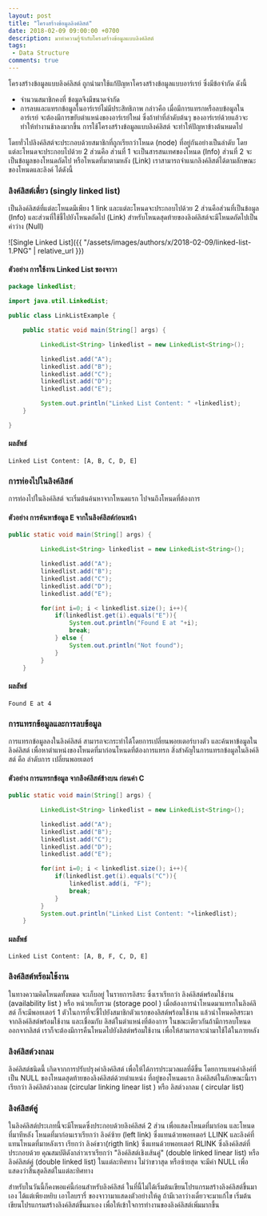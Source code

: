 ```yaml
---
layout: post
title: "โครงสร้างข้อมูลลิงค์ลิสต์"
date: 2018-02-09 09:00:00 +0700
description: มาทำความรู้จักกับโครงสร้างข้อมูลแบบลิงค์ลิสต์
tags:
 - Data Structure
comments: true
---
```

โครงสร้างข้อมูลแบบลิงค์ลิสต์ ถูกนำมาใช้แก้ปัญหาโครงสร้างข้อมูลแบบอาร์เรย์ ซึ่งมีข้อจำกัด ดังนี้
- จำนวนสมาชิกคงที่ ข้อมูลจึงมีขนาดจำกัด
- การลบและแทรกข้อมูลในอาร์เรย์ไม่มีประสิทธิภาพ กล่าวคือ เมื่อมีการแทรกหรือลบข้อมูลในอาร์เรย์ จะต้องมีการขยับตำแหน่งของอาร์เรย์ใหม่ ซึ่งถ้าทำที่ลำดับต้นๆ ของอาร์เรย์ด้วยแล้วจะทำให้ทำงานช้าลงมากขึ้น
การใช้โครงสร้างข้อมูลแบบลิงค์ลิสต์ จะทำให้ปัญหาข้างต้นหมดไป

โดยทั่วไปลิงค์ลิสต์จะประกอบด้วยสมาชิกที่ถูกเรียกว่าโหนด (node) ที่อยู่กันอย่างเป็นลำดับ โดยแต่ละโหนดจะประกอบไปด้วย 2 ส่วนคือ ส่วนที่ 1 จะเป็นสารสนเทศของโหนด (Info) ส่วนที่ 2 จะเป็นข้อมูลของโหนดถัดไป หรือโหนดที่มาตามหลัง (Link)
เราสามารถจำแนกลิงค์ลิสต์ได้ตามลักษณะของโหนดและลิงค์ ได้ดังนี้

### ลิงค์ลิสต์เดี่ยว (singly linked list)
เป็นลิงค์ลิสต์ที่แต่ละโหนดมีเพียง 1 link และแต่ละโหนดจะประกอบไปด้วย 2 ส่วนคือส่วนที่เป็นข้อมูล (Info) และส่วนที่ใช้ชี้ไปยังโหนดถัดไป (Link) สำหรับโหนดสุดท้ายของลิงค์ลิสต์จะมีโหนดถัดไปเป็นค่าว่าง (Null)

![Single Linked List]({{ "/assets/images/authors/x/2018-02-09/linked-list-1.PNG" | relative_url }})

#### ตัวอย่าง การใช้งาน Linked List ของจาวา
```java
package linkedlist;

import java.util.LinkedList;

public class LinkListExample {

	public static void main(String[] args) {

		 LinkedList<String> linkedlist = new LinkedList<String>();

		 linkedlist.add("A");
		 linkedlist.add("B");
		 linkedlist.add("C");
		 linkedlist.add("D");
		 linkedlist.add("E");

	     System.out.println("Linked List Content: " +linkedlist);
	}

}
```
#### ผลลัพธ์
`Linked List Content: [A, B, C, D, E]`

### การท่องไปในลิงค์ลิสต์
การท่องไปในลิงค์ลิสต์ จะเริ่มต้นค้นหาจากโหนดแรก ไปจนถึงโหนดที่ต้องการ

#### ตัวอย่าง การค้นหาข้อมูล E จากในลิงค์ลิสต์ก่อนหน้า

```java
public static void main(String[] args) {

		 LinkedList<String> linkedlist = new LinkedList<String>();

		 linkedlist.add("A");
		 linkedlist.add("B");
		 linkedlist.add("C");
		 linkedlist.add("D");
		 linkedlist.add("E");

	     for(int i=0; i < linkedlist.size(); i++){
	    	 if(linkedlist.get(i).equals("E")){
	    		 System.out.println("Found E at "+i);
	    		 break;
	    	 } else {
	    		 System.out.println("Not found");
	    	 }
	     }
	}
```
#### ผลลัพธ์
`Found E at 4`

### การแทรกข้อมูลและการลบข้อมูล
การแทรกข้อมูลลงในลิงค์ลิสต์ สามารถจะกระทำได้โดยการเปลี่ยนพอยเตอร์บางตัว และค้นหาข้อมูลใน ลิงค์ลิสต์ เพื่อหาตำแหน่งของโหนดที่มาก่อนโหนดที่ต้องการแทรก สิ่งสำคัญในการแทรกข้อมูลในลิงค์ลิสต์ คือ ลำดับการ เปลี่ยนพอยเตอร์

#### ตัวอย่าง การแทรกข้อมูล จากลิงค์ลิสต์ข้างบน ก่อนค่า C
```java
public static void main(String[] args) {

		 LinkedList<String> linkedlist = new LinkedList<String>();

		 linkedlist.add("A");
		 linkedlist.add("B");
		 linkedlist.add("C");
		 linkedlist.add("D");
		 linkedlist.add("E");

	     for(int i=0; i < linkedlist.size(); i++){
	    	 if(linkedlist.get(i).equals("C")){
	    		 linkedlist.add(i, "F");
	    		 break;
	    	 }
	     }
	     System.out.println("Linked List Content: "+linkedlist);
	}
```
#### ผลลัพธ์
`Linked List Content: [A, B, F, C, D, E]`

### ลิงค์ลิสต์พร้อมใช้งาน
ในทางความคิดโหนดทั้งหมด จะเก็บอยู่ ในรายการอิสระ ซึ่งเราเรียกว่า ลิงค์ลิสต์พร้อมใช้งาน (availability list ) หรือ หน่วยเก็บรวม (storage pool ) เมื่อต้องการนำโหนดมาแทรกในลิงค์ลิสต์ ก็จะมีพอยเตอร์ 1 ตัวในการที่จะชี้ไปยังสมาชิกตัวแรกของลิสต์พร้อมใช้งาน แล้วนำโหนดอิสระมาจากลิงค์ลิสต์พร้อมใช้งาน และเชื่อมกับ ลิสต์ในตำแหน่งที่ต้องการ ในขณะเดียวกันถ้ามีการลบโหนดออกจากลิสต์ เราก็จะต้องมีการคืนโหนดไปยังลิสต์พร้อมใช้งาน เพื่อให้สามารถจะนำมาใช้ได้ในภายหลัง

### ลิงค์ลิสต์วงกลม
ลิงค์ลิสต์ชนิดนี้ เกิดจากการปรับปรุงค่าลิงค์ลิสต์ เพื่อให้ได้การประมวลผลที่ดีขึ้น โดยการแทนค่าลิงค์ที่เป็น NULL ของโหนดสุดท้ายของลิงค์ลิสต์ด้วยตำแหน่ง ที่อยู่ของโหนดแรก ลิงค์ลิสต์ในลักษณะนี้เราเรียกว่า ลิงค์ลิสต์วงกลม (circular linking linear list ) หรือ ลิสต์วงกลม ( circular list)

### ลิงค์ลิสต์คู่
ในลิงค์ลิสต์ประเภทนี้จะมีโหนดซึ่งประกอบด้วยลิงค์ลิสต์ 2 ส่วน เพื่อแสดงโหนดที่มาก่อน และโหนดที่มาทีหลัง โหนดที่มาก่อนเราเรียกว่า ลิงค์ซ้าย (left link) ซึ่งแทนด้วยพอยเตอร์ LLINK และลิงค์ที่แทนโหนดที่มาหลังเรา เรียกว่า ลิงค์ขวา(rigth link) ซึ่งแทนด้วยพอยเตอร์ RLINK ซึ่งลิงค์ลิสต์ที่ประกอบด้วย คุณสมบัติดังกล่าวเราเรียกว่า "ลิงค์ลิสต์เชิงเส้นคู่" (double linked linear list) หรือลิงค์ลิสต์คู่ (double linked list) ในแต่ละทิศทาง ไม่ว่าขวาสุด หรือซ้ายสุด จะมีค่า NULL เพื่อแสดงว่าสิ้นสุดลิสต์ในแต่ละทิศทาง

สำหรับในวันนี้ก็คงพอแค่นี้ก่อนสำหรับลิงค์ลิสต์ ในที่นี้ไม่ได้เริ่มต้นเขียนโปรแกรมสร้างลิงค์ลิสต์ขึ้นมาเอง ได้แต่เพียงหยิบ เอาไลบรารี่ ของจาวามาแสดงตัวอย่างให้ดู ถ้ามีเวลาว่างเดี๋ยวจะมาแก้ไข เริ่มต้นเขียนโปรแกรมสร้างลิงค์ลิสต์ขึ้นมาเอง เพื่อให้เข้าใจการทำงานของลิงค์ลิสต์เพิ่มมากขึ้น
